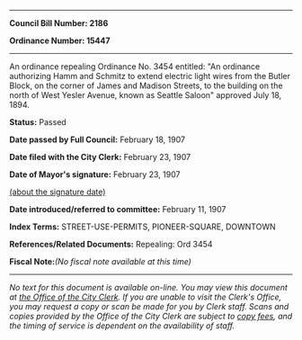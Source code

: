 

********

**Council Bill Number: 2186**
   
**Ordinance Number: 15447**
********

 An ordinance repealing Ordinance No. 3454 entitled: "An ordinance authorizing Hamm and Schmitz to extend electric light wires from the Butler Block, on the corner of James and Madison Streets, to the building on the north of West Yesler Avenue, known as Seattle Saloon" approved July 18, 1894.

**Status:** Passed
   
**Date passed by Full Council:** February 18, 1907
   
**Date filed with the City Clerk:** February 23, 1907
   
**Date of Mayor's signature:** February 23, 1907
   
[(about the signature date)](/~public/approvaldate.htm)
   
   
   
**Date introduced/referred to committee:** February 11, 1907
   
   
**Index Terms:** STREET-USE-PERMITS, PIONEER-SQUARE, DOWNTOWN

**References/Related Documents:** Repealing: Ord 3454

**Fiscal Note:**_(No fiscal note available at this time)_
********

_No text for this document is available on-line. You may view this document at [the Office of the City Clerk](http://www.seattle.gov/leg/clerk/contactUs.htm). If you are unable to visit the Clerk's Office, you may request a copy or scan be made for you by Clerk staff. Scans and copies provided by the Office of the City Clerk are subject to [copy fees](http://clerk.seattle.gov/~public/clerkfees.htm), and the timing of service is dependent on the availability of staff._

